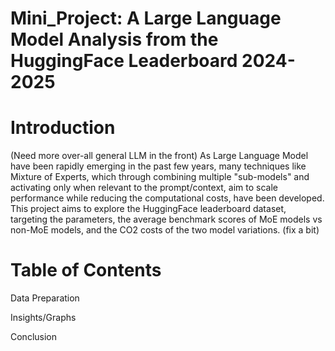 # Mini_Project: A Large Language Model Analysis from the HuggingFace Leaderboard 2024-2025
# Introduction
(Need more over-all general LLM in the front)
As Large Language Model have been rapidly emerging in the past few years, many techniques like Mixture of Experts, which through combining multiple "sub-models" and activating only when relevant to the prompt/context, aim to scale performance while reducing the computational costs, have been developed.
This project aims to explore the HuggingFace leaderboard dataset, targeting the parameters, the average benchmark scores of MoE models vs non-MoE models, and the CO2 costs of the two model variations. (fix a bit)

# Table of Contents

Data Preparation

Insights/Graphs

Conclusion
